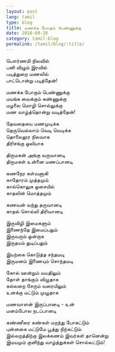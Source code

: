 ```yaml
---
layout: post
lang: tamil
type: blog
title: மணக்க போகும் பெண்ணுக்கு
date: 2010-09-26
category: tamil-blog
permalink: /tamil/blog/:title/
---
```


பௌர்ணமி நிலவில் <br/>
பனி விழும் இரவில் <br/>
படித்துறை மணலில் <br/>
பாட்டொன்று படித்தேன்!

மணக்க போகும் பெண்ணுக்கு <br/>
மயங்க வைக்கும் கண்ணுக்கு <br/>
மழலை மொழி சொல்லுக்கு <br/>
மண வாழ்த்தொன்று வடித்தேன்!

தேவதையை மணமுடிக்க <br/>
தெருவெல்லாம் வெடி வெடிக்க <br/>
தொலைதூர நிலவாக <br/>
திரிசங்கு ஒலியாக

திருமகன் அங்கு வருவானடி <br/>
திருமகள் உன்னை மணப்பானடி

கணநேர கள்வனாகி <br/>
காதோரம் முத்தமும் <br/>
கால்கொலுசு ஓசையில் <br/>
காதலின் மொத்தமும்

கணவன் வந்து தருவானடி <br/>
காதல் சொல்லி திரிவானடி

இருவிழி இமைகளும் <br/>
இணைந்தே இமைப்பதும் <br/>
இருவரும் ஒன்றாக <br/>
இருதயம் துடிப்பதும்

இயற்கை கொடுத்த சந்தமடி <br/>
இருமனம் இணையும் சொந்தமடி

கோல் ஊன்றும் வயதிலும் <br/>
தோள் தாங்கும் விழுதாக <br/>
கல்லறை சேரும் வரையிலும் <br/>
உனக்கு மட்டும் முழுதாக

மணவாளன் இருப்பானடி - உன்<br/>
மனம்போல நடப்பானடி

கண்ணீரை
கண்கள் மறந்து போகட்டும் <br/>
புன்னகை மட்டுமே பூத்து நிற்கட்டும் <br/>
இல்லறத்திற்கு இலக்கணம் இவர்கள் தானென்று <br/>
இமயமும் குனிந்து வாழ்த்துக்கள் சொல்லட்டும்!
